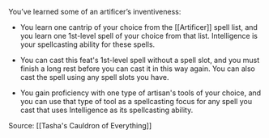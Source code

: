 You’ve learned some of an artificer’s inventiveness:

-   You learn one cantrip of your choice from the [[Artificer]] spell list, and you learn one 1st-level spell of your choice from that list. Intelligence is your spellcasting ability for these spells.

-   You can cast this feat's 1st-level spell without a spell slot, and you must finish a long rest before you can cast it in this way again. You can also cast the spell using any spell slots you have.

-   You gain proficiency with one type of artisan's tools of your choice, and you can use that type of tool as a spellcasting focus for any spell you cast that uses Intelligence as its spellcasting ability.

Source: [[Tasha's Cauldron of Everything]]